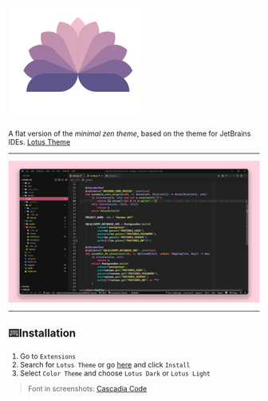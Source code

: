 ![Lotus Logo](https://github.com/alewtschuk/lotus-flat-theme-vscode/blob/main/assets/logo-flat.png?raw=true)

A flat version of the _minimal zen theme_, based on the theme for JetBrains IDEs. [Lotus Theme](https://plugins.jetbrains.com/plugin/14369-lotus-theme)

---

![Dark Screenshot](https://raw.githubusercontent.com/SkyLissh/lotus-theme-vscode/main/assets/screenshot-dark.png)

---

## ⌨️Installation

1. Go to `Extensions`
2. Search for `Lotus Theme` or go [here](https://marketplace.visualstudio.com/items?itemName=SkyLiss.lotus-theme) and click `Install`
3. Select `Color Theme` and choose `Lotus Dark` or `Lotus Light`

> Font in screenshots: [Cascadia Code](https://github.com/microsoft/cascadia-code)
